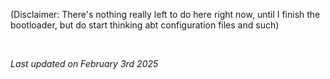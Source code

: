 (Disclaimer: There's nothing really left to do here right now, until I finish
the bootloader, but do start thinking abt configuration files and such)

&nbsp;

*Last updated on February 3rd 2025*
